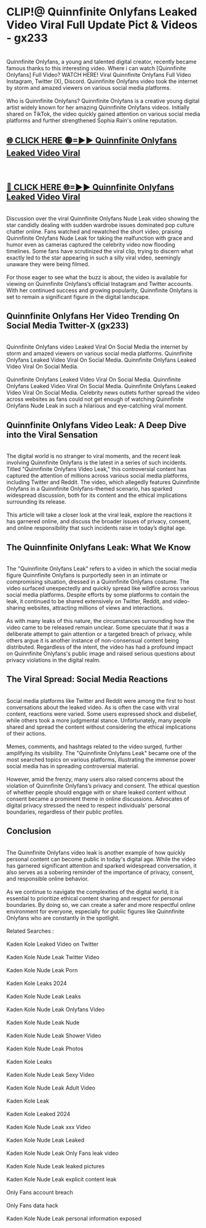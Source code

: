 # CLIP!@ Quinnfinite Onlyfans Leaked Video Viral Full Update Pict & Videos - gx233
<br>
Quinnfinite Onlyfans, a young and talented digital creator, recently became famous thanks to this interesting video. Where i can watch [Quinnfinite Onlyfans] Full Video? WATCH HERE! Viral Quinnfinite Onlyfans Full Video Instagram, Twitter (X), Discord. Quinnfinite Onlyfans video took the internet by storm and amazed viewers on various social media platforms.
<br><br>
Who is Quinnfinite Onlyfans? Quinnfinite Onlyfans is a creative young digital artist widely known for her amazing Quinnfinite Onlyfans videos. Initially shared on TikTok, the video quickly gained attention on various social media platforms and further strengthened Sophia Rain's online reputation.
<br>
<h2><a href="https://bestclip.site?title=Quinnfinite_Onlyfans">🌐 CLICK HERE 🟢=►► Quinnfinite Onlyfans Leaked Video Viral</a></h2>
<br>
<h2><a href="https://bestclip.site?title=Quinnfinite_Onlyfans">🔴 CLICK HERE 🌐=►► Quinnfinite Onlyfans Leaked Video Viral</a></h2>
<br>
Discussion over the viral Quinnfinite Onlyfans Nude Leak video showing the star candidly dealing with sudden wardrobe issues dominated pop culture chatter online. Fans watched and rewatched the short video, praising Quinnfinite Onlyfans Nude Leak for taking the malfunction with grace and humor even as cameras captured the celebrity video now flooding timelines. Some fans have scrutinized the viral clip, trying to discern what exactly led to the star appearing in such a silly viral video, seemingly unaware they were being filmed.
<br><br>
For those eager to see what the buzz is about, the video is available for viewing on Quinnfinite Onlyfans’s official Instagram and Twitter accounts. With her continued success and growing popularity, Quinnfinite Onlyfans is set to remain a significant figure in the digital landscape.
<br>
<h2>Quinnfinite Onlyfans Her Video Trending On Social Media Twitter-X (gx233)</h2>
<br>
Quinnfinite Onlyfans video Leaked Viral On Social Media the internet by storm and amazed viewers on various social media platforms. Quinnfinite Onlyfans Leaked Video Viral On Social Media. Quinnfinite Onlyfans Leaked Video Viral On Social Media.
<br><br>
Quinnfinite Onlyfans Leaked Video Viral On Social Media. Quinnfinite Onlyfans Leaked Video Viral On Social Media. Quinnfinite Onlyfans Leaked Video Viral On Social Media. Celebrity news outlets further spread the video across websites as fans could not get enough of watching Quinnfinite Onlyfans Nude Leak in such a hilarious and eye-catching viral moment.
<br>
<h2>Quinnfinite Onlyfans Video Leak: A Deep Dive into the Viral Sensation</h2>
<br>
The digital world is no stranger to viral moments, and the recent leak involving Quinnfinite Onlyfans is the latest in a series of such incidents. Titled "Quinnfinite Onlyfans Video Leak," this controversial content has captured the attention of millions across various social media platforms, including Twitter and Reddit. The video, which allegedly features Quinnfinite Onlyfans in a Quinnfinite Onlyfans-themed scenario, has sparked widespread discussion, both for its content and the ethical implications surrounding its release.
<br><br>
This article will take a closer look at the viral leak, explore the reactions it has garnered online, and discuss the broader issues of privacy, consent, and online responsibility that such incidents raise in today’s digital age.
<br>
<h2>The Quinnfinite Onlyfans Leak: What We Know</h2>
<br>
The "Quinnfinite Onlyfans Leak" refers to a video in which the social media figure Quinnfinite Onlyfans is purportedly seen in an intimate or compromising situation, dressed in a Quinnfinite Onlyfans costume. The video surfaced unexpectedly and quickly spread like wildfire across various social media platforms. Despite efforts by some platforms to contain the leak, it continued to be shared extensively on Twitter, Reddit, and video-sharing websites, attracting millions of views and interactions.
<br><br>
As with many leaks of this nature, the circumstances surrounding how the video came to be released remain unclear. Some speculate that it was a deliberate attempt to gain attention or a targeted breach of privacy, while others argue it is another instance of non-consensual content being distributed. Regardless of the intent, the video has had a profound impact on Quinnfinite Onlyfans's public image and raised serious questions about privacy violations in the digital realm.
<br>
<h2>The Viral Spread: Social Media Reactions</h2>
<br>
Social media platforms like Twitter and Reddit were among the first to host conversations about the leaked video. As is often the case with viral content, reactions were varied. Some users expressed shock and disbelief, while others took a more judgmental stance. Unfortunately, many people shared and spread the content without considering the ethical implications of their actions.
<br><br>
Memes, comments, and hashtags related to the video surged, further amplifying its visibility. The "Quinnfinite Onlyfans Leak" became one of the most searched topics on various platforms, illustrating the immense power social media has in spreading controversial material.
<br><br>
However, amid the frenzy, many users also raised concerns about the violation of Quinnfinite Onlyfans’s privacy and consent. The ethical question of whether people should engage with or share leaked content without consent became a prominent theme in online discussions. Advocates of digital privacy stressed the need to respect individuals' personal boundaries, regardless of their public profiles.
<br>
<h2>Conclusion</h2>
<br>
The Quinnfinite Onlyfans video leak is another example of how quickly personal content can become public in today's digital age. While the video has garnered significant attention and sparked widespread conversation, it also serves as a sobering reminder of the importance of privacy, consent, and responsible online behavior.
<br><br>
As we continue to navigate the complexities of the digital world, it is essential to prioritize ethical content sharing and respect for personal boundaries. By doing so, we can create a safer and more respectful online environment for everyone, especially for public figures like Quinnfinite Onlyfans who are constantly in the spotlight.
<br><br>
Related Searches :
<br><br>
Kaden Kole Leaked Video on Twitter
<br><br>
Kaden Kole Nude Leak Twitter Video
<br><br>
Kaden Kole Nude Leak Porn
<br><br>
Kaden Kole Leaks 2024
<br><br>
Kaden Kole Nude Leak Leaks
<br><br>
Kaden Kole Nude Leak Onlyfans Video
<br><br>
Kaden Kole Nude Leak Nude
<br><br>
Kaden Kole Nude Leak Shower Video
<br><br>
Kaden Kole Nude Leak Photos
<br><br>
Kaden Kole Leaks
<br><br>
Kaden Kole Nude Leak Sexy Video
<br><br>
Kaden Kole Nude Leak Adult Video
<br><br>
Kaden Kole Leak
<br><br>
Kaden Kole Leaked 2024
<br><br>
Kaden Kole Nude Leak xxx Video
<br><br>
Kaden Kole Nude Leak Leaked
<br><br>
Kaden Kole Nude Leak Only Fans leak video
<br><br>
Kaden Kole Nude Leak leaked pictures
<br><br>
Kaden Kole Nude Leak explicit content leak
<br><br>
Only Fans account breach
<br><br>
Only Fans data hack
<br><br>
Kaden Kole Nude Leak personal information exposed